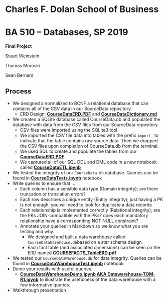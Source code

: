 # Charles F. Dolan School of Business

# BA 510 – Databases, SP 2019

__Final Project__

Stuart Weinstein

Thomas Moroski

Sean Bernard

## Process


- We designed a normalized to BCNF a relational database that can contains all of the CSV data in our SourceData repository. 
    - ERD Design: **[CourseDataERD.PDF](Docs/CourseDataERD.PDF)** and **[CourseDataDictionary.md](Docs/CourseDataDictionary.md)**
- We created a SQLite database called CourseData.db and populated the database with data from the CSV files from our SourceData repository. 
    - CSV files were imported using the SQLite3 tool
    - We imported the CSV file data into tables with the prefix `import_` to indicate that the table contains raw source data.  Then we dropped the CSV files upon completion of CourseData.db from the terminal. 
    - We used SQL to create and populate the tables from our **[CourseDataERD.PDF](Docs/CourseDataERD.PDF)**. 
    - We captured all of our SQL DDL and DML code in a new notebook called **[CourseDataETL.ipynb](Docs/CourseDataETL.ipynb)** 
- We tested the integrity of our `CourseData.db` database. Queries can be found in **[CourseDataTests.ipynb](Docs/CourseDataTests.ipynb)** notebook
- Write queries to ensure that  ...
    - Each column has a sensible data type (Domain integrity); are there truncation or translation errors?   
    - Each row describes a unique entity (Entity integrity); just having a PK is not enough: you will need to look for duplicate a data records
    - Each relationship is implemented correctly (Relational integrity); are the FKs JOIN-compatible with the PKs? does each mandatory relationship have a corresponding NOT NULL constraint?
    - Annotate your queries in Markdown so we know what you are testing and why.
        - We designed and built a data warehouse called `CourseDataWarehouse.db`based on a star schema design. 
        - Each fact table (and associated dimensions) can be seen on the ERD named **[COURSEFACTS_TableERD.pdf](Docs/COURSEFACTS_TableERD)** 
- We tested our `CourseDataWarehouse.db` for data integrity.  Queries can be found in **[CourseDataWarehouseTest.ipynb](Docs/CourseDataWarehouseTest.ipynb)** notebook 
- Demo your results with useful queries.
    - **[CourseDataWarehouseDemo.ipynb AKA Datawarehouse-TOM-R1.jpynb](Datawarehouse-TOM-R1.jpynb)** to illustrate the usefulness of the data warehouse with a few informative queries.
- Walkthrough presentation
